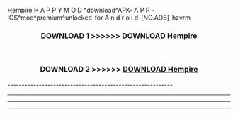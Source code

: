  Hempire  H A P P Y M O D ^download^APK- A P P -IOS^mod^premium^unlocked-for A n d r o i d-[NO.ADS]-hzvrm



<div align="center">

<h3>DOWNLOAD 1 >>>>>> <a href="https://en-mod.web.app/?en= Hempire ">DOWNLOAD Hempire  </a></h3><br>

<h3>DOWNLOAD 2 >>>>>> <a href="https://en-mod.web.app/?en= Hempire ">DOWNLOAD Hempire  </a></h3>

</div>
----------------------------------------------------------

----------------------------------------------------------

----------------------------------------------------------

----------------------------------------------------------



